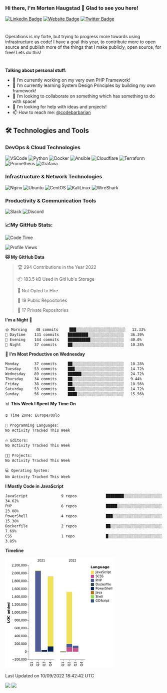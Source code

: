 ### Hi there, I'm Morten Haugstad 👋 Glad to see you here!

[![Linkedin Badge](https://img.shields.io/badge/-LinkedIn-0e76a8?style=flat-square&logo=Linkedin&logoColor=white)](https://linkedin.com/in/mortenhaugstad)
[![Website Badge](https://img.shields.io/badge/Website-3b5998?style=flat-square&logo=google-chrome&logoColor=white)](https://codebarbarian.no/)
[![Twitter Badge](https://img.shields.io/badge/-Twitter-00acee?style=flat-square&logo=Twitter&logoColor=white)](https://twitter.com/codebarbarian)
#
Operations is my forte, but trying to progress more towards using infrastructure as code! I have a goal this year, to contribute more to open source and publish more of the things that I make publicly, open source, for free! Lets do this! 
#

**Talking about personal stuff:**
- 🔭 I’m currently working on my very own PHP Framework!
- 🌱 I’m currently learning System Design Principles by building my own framework!
- 👯 I’m looking to collaborate on something which has something to do with space! 
- 🤔 I’m looking for help with ideas and projects! 
- 📫 How to reach me: [@codebarbarian](https://twitter.com/codebarbarian)


## 🛠️ Technologies and Tools
### DevOps & Cloud Technologies
<p>
  <img alt="VSCode" src="https://img.shields.io/badge/-VSCode-007ACC?style=flat&logo=visual-studio-code&logoColor=white" /> 
  <img alt="Python" src="https://img.shields.io/badge/-Python-3776AB?style=flat&logo=python&logoColor=white" /> 
  <img alt="Docker" src="https://img.shields.io/badge/-Docker-2496ED?style=flat&logo=docker&logoColor=white" />
  <img alt="Ansible" src="https://img.shields.io/badge/-Ansible-EE0000?style=flat&logo=ansible&logoColor=white" />
  <img alt="Cloudflare" src="https://img.shields.io/badge/-Cloudflare-F38020?style=flat&logo=cloudflare&logoColor=white" /> 
  <img alt="Terraform" src="https://img.shields.io/badge/-Terraform-7B42BC?style=flat&logo=terraform&logoColor=white" />
  <img alt="Prometheus" src="https://img.shields.io/badge/-Prometheus-E6522C?style=flat&logo=prometheus&logoColor=white" />
  <img alt="Grafana" src="https://img.shields.io/badge/-Grafana-F46800?style=flat&logo=grafana&logoColor=white" />
</p>

### Infrastructure & Network Technologies
<p>
  <img alt="Nginx" src="https://img.shields.io/badge/-Nginx-009639?style=flat&logo=nginx&logoColor=white" />
  <img alt="Ubuntu" src="https://img.shields.io/badge/-Ubuntu-E95420?style=flat&logo=ubuntu&logoColor=white" /> 
  <img alt="CentOS" src="https://img.shields.io/badge/-CentOS-262577?style=flat&logo=centos&logoColor=white" /> 
  <img alt="KaliLinux" src="https://img.shields.io/badge/-KaliLinux-557C94?style=flat&logo=kali-linux&logoColor=white" />
  <img alt="WireShark" src="https://img.shields.io/badge/-WireShark-1679A7?style=flat&logo=wireshark&logoColor=white" /> 
</p>

### Productivity & Communication Tools
<p>
  <img alt="Slack" src="https://img.shields.io/badge/-Slack-4A154B?style=flat&logo=slack&logoColor=white" /> 
  <img alt="Discord" src="https://img.shields.io/badge/-Discord-5865F2?style=flat&logo=discord&logoColor=white" />
</p>

### 📈My GitHub Stats:

<!--START_SECTION:waka-->
![Code Time](http://img.shields.io/badge/Code%20Time-116%20hrs%2024%20mins-blue)

![Profile Views](http://img.shields.io/badge/Profile%20Views-0-blue)

**🐱 My GitHub Data** 

> 🏆 294 Contributions in the Year 2022
 > 
> 📦 183.5 kB Used in GitHub's Storage 
 > 
> 🚫 Not Opted to Hire
 > 
> 📜 19 Public Repositories 
 > 
> 🔑 17 Private Repositories  
 > 
**I'm a Night 🦉** 

```text
🌞 Morning    48 commits     ███░░░░░░░░░░░░░░░░░░░░░░   13.33% 
🌆 Daytime    131 commits    █████████░░░░░░░░░░░░░░░░   36.39% 
🌃 Evening    144 commits    ██████████░░░░░░░░░░░░░░░   40.0% 
🌙 Night      37 commits     ██░░░░░░░░░░░░░░░░░░░░░░░   10.28%

```
📅 **I'm Most Productive on Wednesday** 

```text
Monday       37 commits     ██░░░░░░░░░░░░░░░░░░░░░░░   10.28% 
Tuesday      53 commits     ███░░░░░░░░░░░░░░░░░░░░░░   14.72% 
Wednesday    89 commits     ██████░░░░░░░░░░░░░░░░░░░   24.72% 
Thursday     34 commits     ██░░░░░░░░░░░░░░░░░░░░░░░   9.44% 
Friday       38 commits     ██░░░░░░░░░░░░░░░░░░░░░░░   10.56% 
Saturday     53 commits     ███░░░░░░░░░░░░░░░░░░░░░░   14.72% 
Sunday       56 commits     ████░░░░░░░░░░░░░░░░░░░░░   15.56%

```


📊 **This Week I Spent My Time On** 

```text
⌚︎ Time Zone: Europe/Oslo

💬 Programming Languages: 
No Activity Tracked This Week

🔥 Editors: 
No Activity Tracked This Week

🐱‍💻 Projects: 
No Activity Tracked This Week

💻 Operating System: 
No Activity Tracked This Week

```

**I Mostly Code in JavaScript** 

```text
JavaScript               9 repos             ████████░░░░░░░░░░░░░░░░░   34.62% 
PHP                      6 repos             █████░░░░░░░░░░░░░░░░░░░░   23.08% 
PowerShell               4 repos             ███░░░░░░░░░░░░░░░░░░░░░░   15.38% 
Dockerfile               2 repos             ██░░░░░░░░░░░░░░░░░░░░░░░   7.69% 
CSS                      1 repo              █░░░░░░░░░░░░░░░░░░░░░░░░   3.85%

```


**Timeline**

![Chart not found](https://raw.githubusercontent.com/CodeBarbarian/CodeBarbarian/main/charts/bar_graph.png) 


 Last Updated on 10/09/2022 18:42:42 UTC
<!--END_SECTION:waka-->

<p>
  <img height="180em" src="https://github-readme-stats.vercel.app/api?username=codebarbarian&show_icons=true&hide_border=true&&count_private=true&include_all_commits=true" />
  <img height="180em" src="https://github-readme-stats.vercel.app/api/top-langs/?username=codebarbarian&exclude_repo=KNN-Image-Classification&show_icons=true&hide_border=true&layout=compact&langs_count=8"/>
</p>
